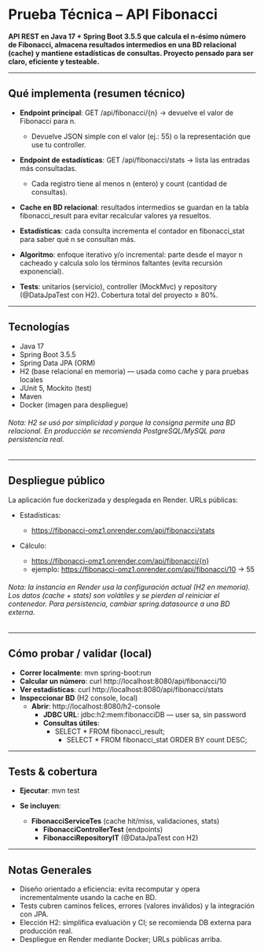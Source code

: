 # Prueba Técnica – API Fibonacci

**API REST en Java 17 + Spring Boot 3.5.5 que calcula el n-ésimo número de Fibonacci, almacena resultados intermedios en una BD relacional (cache) y mantiene estadísticas de consultas. Proyecto pensado para ser claro, eficiente y testeable.**

-------

## Qué implementa (resumen técnico)

- **Endpoint principal**: GET /api/fibonacci/{n} → devuelve el valor de Fibonacci para n.

	- Devuelve JSON simple con el valor (ej.: 55) o la representación que use tu controller.

- **Endpoint de estadísticas**: GET /api/fibonacci/stats → lista las entradas más consultadas.

	- Cada registro tiene al menos n (entero) y count (cantidad de consultas).

- **Cache en BD relacional**: resultados intermedios se guardan en la tabla fibonacci_result para evitar recalcular valores ya resueltos.

- **Estadísticas**: cada consulta incrementa el contador en fibonacci_stat para saber qué n se consultan más.

- **Algoritmo**: enfoque iterativo y/o incremental: parte desde el mayor n cacheado y calcula solo los términos faltantes (evita recursión exponencial).

- **Tests**: unitarios (servicio), controller (MockMvc) y repository (@DataJpaTest con H2). Cobertura total del proyecto ≥ 80%.

-------

## Tecnologías

- Java 17
- Spring Boot 3.5.5
- Spring Data JPA (ORM)
- H2 (base relacional en memoria) — usada como cache y para pruebas locales
- JUnit 5, Mockito (test)
- Maven
- Docker (imagen para despliegue)

###### Nota: H2 se usó por simplicidad y porque la consigna permite una BD relacional. En producción se recomienda PostgreSQL/MySQL para persistencia real.

-------

## Despliegue público

La aplicación fue dockerizada y desplegada en Render. URLs públicas:

- Estadísticas:
	- https://fibonacci-omz1.onrender.com/api/fibonacci/stats

- Cálculo:
	- https://fibonacci-omz1.onrender.com/api/fibonacci/{n}
	- ejemplo: https://fibonacci-omz1.onrender.com/api/fibonacci/10 → 55

###### Nota: la instancia en Render usa la configuración actual (H2 en memoria). Los datos (cache + stats) son volátiles y se pierden al reiniciar el contenedor. Para persistencia, cambiar spring.datasource a una BD externa.

-------

## Cómo probar / validar (local)

- **Correr localmente**: mvn spring-boot:run
- **Calcular un número**: curl http://localhost:8080/api/fibonacci/10
- **Ver estadísticas**: curl http://localhost:8080/api/fibonacci/stats
- **Inspeccionar BD** (H2 console, local)
	- **Abrir**: http://localhost:8080/h2-console
		- **JDBC URL**: jdbc:h2:mem:fibonacciDB — user sa, sin password
		- **Consultas útiles**:
			- SELECT * FROM fibonacci_result;
				- SELECT * FROM fibonacci_stat ORDER BY count DESC;
		
-------

## Tests & cobertura

- **Ejecutar**: mvn test


- **Se incluyen**:
	- **FibonacciServiceTes** (cache hit/miss, validaciones, stats)
		- **FibonacciControllerTest** (endpoints)
		- **FibonacciRepositoryIT** (@DataJpaTest con H2)
		
-------

## Notas Generales
- Diseño orientado a eficiencia: evita recomputar y opera incrementalmente usando la cache en BD.
- Tests cubren caminos felices, errores (valores inválidos) y la integración con JPA.
- Elección H2: simplifica evaluación y CI; se recomienda DB externa para producción real.
- Despliegue en Render mediante Docker; URLs públicas arriba.


